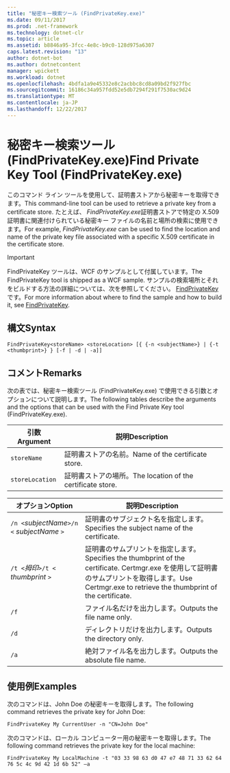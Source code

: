 ```yaml
---
title: "秘密キー検索ツール (FindPrivateKey.exe)"
ms.date: 09/11/2017
ms.prod: .net-framework
ms.technology: dotnet-clr
ms.topic: article
ms.assetid: b8846a95-3fcc-4e8c-b9c0-128d975a6307
caps.latest.revision: "13"
author: dotnet-bot
ms.author: dotnetcontent
manager: wpickett
ms.workload: dotnet
ms.openlocfilehash: 4bdfa1a9e45332e8c2acbbc8cd8a09bd2f927fbc
ms.sourcegitcommit: 16186c34a957fdd52e5db7294f291f7530ac9d24
ms.translationtype: MT
ms.contentlocale: ja-JP
ms.lasthandoff: 12/22/2017
---
```

# <a name="find-private-key-tool-findprivatekeyexe"></a><span data-ttu-id="13b99-102">秘密キー検索ツール (FindPrivateKey.exe)</span><span class="sxs-lookup"><span data-stu-id="13b99-102">Find Private Key Tool (FindPrivateKey.exe)</span></span>

<span data-ttu-id="13b99-103">このコマンド ライン ツールを使用して、証明書ストアから秘密キーを取得できます。</span><span class="sxs-lookup"><span data-stu-id="13b99-103">This command-line tool can be used to retrieve a private key from a certificate store.</span></span> <span data-ttu-id="13b99-104">たとえば、 *FindPrivateKey.exe*証明書ストアで特定の X.509 証明書に関連付けられている秘密キー ファイルの名前と場所の検索に使用できます。</span><span class="sxs-lookup"><span data-stu-id="13b99-104">For example, *FindPrivateKey.exe* can be used to find the location and name of the private key file associated with a specific X.509 certificate in the certificate store.</span></span>

> [!IMPORTANT]
> <span data-ttu-id="13b99-105">FindPrivateKey ツールは、WCF のサンプルとして付属しています。</span><span class="sxs-lookup"><span data-stu-id="13b99-105">The FindPrivateKey tool is shipped as a WCF sample.</span></span> <span data-ttu-id="13b99-106">サンプルの検索場所とそれをビルドする方法の詳細については、次を参照してください。 [FindPrivateKey](./samples/findprivatekey.md)です。</span><span class="sxs-lookup"><span data-stu-id="13b99-106">For more information about where to find the sample and how to build it, see [FindPrivateKey](./samples/findprivatekey.md).</span></span>

## <a name="syntax"></a><span data-ttu-id="13b99-107">構文</span><span class="sxs-lookup"><span data-stu-id="13b99-107">Syntax</span></span>

```
FindPrivateKey<storeName> <storeLocation> [{ {-n <subjectName>} | {-t <thumbprint>} } [-f | -d | -a]]
```

## <a name="remarks"></a><span data-ttu-id="13b99-108">コメント</span><span class="sxs-lookup"><span data-stu-id="13b99-108">Remarks</span></span>

<span data-ttu-id="13b99-109">次の表では、秘密キー検索ツール (FindPrivateKey.exe) で使用できる引数とオプションについて説明します。</span><span class="sxs-lookup"><span data-stu-id="13b99-109">The following tables describe the arguments and the options that can be used with the Find Private Key tool (FindPrivateKey.exe).</span></span>

|<span data-ttu-id="13b99-110">引数</span><span class="sxs-lookup"><span data-stu-id="13b99-110">Argument</span></span>|<span data-ttu-id="13b99-111">説明</span><span class="sxs-lookup"><span data-stu-id="13b99-111">Description</span></span>|
|--------------|-----------------|
|`storeName`|<span data-ttu-id="13b99-112">証明書ストアの名前。</span><span class="sxs-lookup"><span data-stu-id="13b99-112">Name of the certificate store.</span></span>|
|`storeLocation`|<span data-ttu-id="13b99-113">証明書ストアの場所。</span><span class="sxs-lookup"><span data-stu-id="13b99-113">The location of the certificate store.</span></span>|

|<span data-ttu-id="13b99-114">オプション</span><span class="sxs-lookup"><span data-stu-id="13b99-114">Option</span></span>|<span data-ttu-id="13b99-115">説明</span><span class="sxs-lookup"><span data-stu-id="13b99-115">Description</span></span>|
|------------|-----------------|
|<span data-ttu-id="13b99-116">`/n <`*subjectName*`>`</span><span class="sxs-lookup"><span data-stu-id="13b99-116">`/n <` *subjectName* `>`</span></span>|<span data-ttu-id="13b99-117">証明書のサブジェクト名を指定します。</span><span class="sxs-lookup"><span data-stu-id="13b99-117">Specifies the subject name of the certificate.</span></span>|
|<span data-ttu-id="13b99-118">`/t <`*拇印*`>`</span><span class="sxs-lookup"><span data-stu-id="13b99-118">`/t <` *thumbprint* `>`</span></span>|<span data-ttu-id="13b99-119">証明書のサムプリントを指定します。</span><span class="sxs-lookup"><span data-stu-id="13b99-119">Specifies the thumbprint of the certificate.</span></span> <span data-ttu-id="13b99-120">Certmgr.exe を使用して証明書のサムプリントを取得します。</span><span class="sxs-lookup"><span data-stu-id="13b99-120">Use Certmgr.exe to retrieve the thumbprint of the certificate.</span></span>|
|`/f`|<span data-ttu-id="13b99-121">ファイル名だけを出力します。</span><span class="sxs-lookup"><span data-stu-id="13b99-121">Outputs the file name only.</span></span>|
|`/d`|<span data-ttu-id="13b99-122">ディレクトリだけを出力します。</span><span class="sxs-lookup"><span data-stu-id="13b99-122">Outputs the directory only.</span></span>|
|`/a`|<span data-ttu-id="13b99-123">絶対ファイル名を出力します。</span><span class="sxs-lookup"><span data-stu-id="13b99-123">Outputs the absolute file name.</span></span>|

## <a name="examples"></a><span data-ttu-id="13b99-124">使用例</span><span class="sxs-lookup"><span data-stu-id="13b99-124">Examples</span></span>

<span data-ttu-id="13b99-125">次のコマンドは、John Doe の秘密キーを取得します。</span><span class="sxs-lookup"><span data-stu-id="13b99-125">The following command retrieves the private key for John Doe:</span></span>

```
FindPrivateKey My CurrentUser -n "CN=John Doe"
```

<span data-ttu-id="13b99-126">次のコマンドは、ローカル コンピューター用の秘密キーを取得します。</span><span class="sxs-lookup"><span data-stu-id="13b99-126">The following command retrieves the private key for the local machine:</span></span>

```
FindPrivateKey My LocalMachine -t "03 33 98 63 d0 47 e7 48 71 33 62 64 76 5c 4c 9d 42 1d 6b 52" –a
```